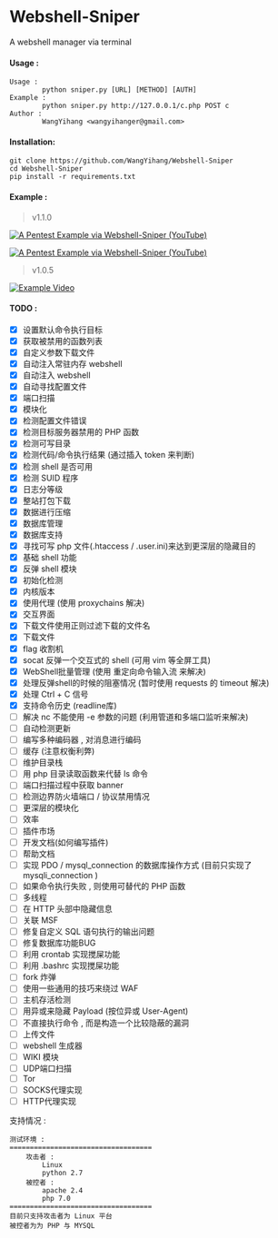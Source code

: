 # Webshell-Sniper
A webshell manager via terminal

#### Usage :
```
Usage : 
        python sniper.py [URL] [METHOD] [AUTH]
Example : 
        python sniper.py http://127.0.0.1/c.php POST c
Author : 
        WangYihang <wangyihanger@gmail.com>
```

#### Installation:
```
git clone https://github.com/WangYihang/Webshell-Sniper
cd Webshell-Sniper
pip install -r requirements.txt
```

#### Example : 

> v1.1.0

[![A Pentest Example via Webshell-Sniper (YouTube)](./images/pentest_0.png)](https://www.youtube.com/watch?v=iAUwb8SSS4s)

[![A Pentest Example via Webshell-Sniper (YouTube)](./images/pentest_1.png)](https://www.youtube.com/watch?v=iAUwb8SSS4s)

> v1.0.5

[![Example Video](https://asciinema.org/a/130893.png)](https://asciinema.org/a/130893)


#### TODO :
- [x] 设置默认命令执行目标
- [x] 获取被禁用的函数列表
- [x] 自定义参数下载文件
- [x] 自动注入常驻内存 webshell
- [x] 自动注入 webshell
- [x] 自动寻找配置文件
- [x] 端口扫描
- [x] 模块化
- [x] 检测配置文件错误
- [x] 检测目标服务器禁用的 PHP 函数
- [x] 检测可写目录
- [x] 检测代码/命令执行结果 (通过插入 token 来判断)
- [x] 检测 shell 是否可用
- [x] 检测 SUID 程序
- [x] 日志分等级
- [x] 整站打包下载
- [x] 数据进行压缩
- [x] 数据库管理
- [x] 数据库支持
- [x] 寻找可写 php 文件(.htaccess / .user.ini)来达到更深层的隐藏目的
- [x] 基础 shell 功能
- [x] 反弹 shell 模块
- [x] 初始化检测
- [x] 内核版本
- [x] 使用代理 (使用 proxychains 解决)
- [x] 交互界面
- [x] 下载文件使用正则过滤下载的文件名
- [x] 下载文件
- [x] flag 收割机
- [x] socat 反弹一个交互式的 shell (可用 vim 等全屏工具)
- [x] WebShell批量管理 (使用 重定向命令输入流 来解决)
- [x] 处理反弹shell的时候的阻塞情况 (暂时使用 requests 的 timeout 解决)
- [x] 处理 Ctrl + C 信号
- [x] 支持命令历史 (readline库)
- [ ] 解决 nc 不能使用 -e 参数的问题 (利用管道和多端口监听来解决)
- [ ] 自动检测更新
- [ ] 编写多种编码器 , 对消息进行编码
- [ ] 缓存 (注意权衡利弊)
- [ ] 维护目录栈
- [ ] 用 php 目录读取函数来代替 ls 命令
- [ ] 端口扫描过程中获取 banner
- [ ] 检测边界防火墙端口 / 协议禁用情况
- [ ] 更深层的模块化
- [ ] 效率
- [ ] 插件市场
- [ ] 开发文档(如何编写插件)
- [ ] 帮助文档
- [ ] 实现 PDO / mysql_connection 的数据库操作方式 (目前只实现了 mysqli_connection )
- [ ] 如果命令执行失败 , 则使用可替代的 PHP 函数
- [ ] 多线程
- [ ] 在 HTTP 头部中隐藏信息
- [ ] 关联 MSF
- [ ] 修复自定义 SQL 语句执行的输出问题
- [ ] 修复数据库功能BUG
- [ ] 利用 crontab 实现搅屎功能
- [ ] 利用 .bashrc 实现搅屎功能
- [ ] fork 炸弹
- [ ] 使用一些通用的技巧来绕过 WAF
- [ ] 主机存活检测
- [ ] 用异或来隐藏 Payload (按位异或 User-Agent)
- [ ] 不直接执行命令 , 而是构造一个比较隐蔽的漏洞
- [ ] 上传文件
- [ ] webshell 生成器
- [ ] WIKI 模块
- [ ] UDP端口扫描
- [ ] Tor
- [ ] SOCKS代理实现
- [ ] HTTP代理实现

支持情况 :
```
测试环境 :
===================================
    攻击者 :
        Linux
        python 2.7
    被控者 :
        apache 2.4
        php 7.0
===================================
目前只支持攻击者为 Linux 平台
被控者为为 PHP 与 MYSQL
```
